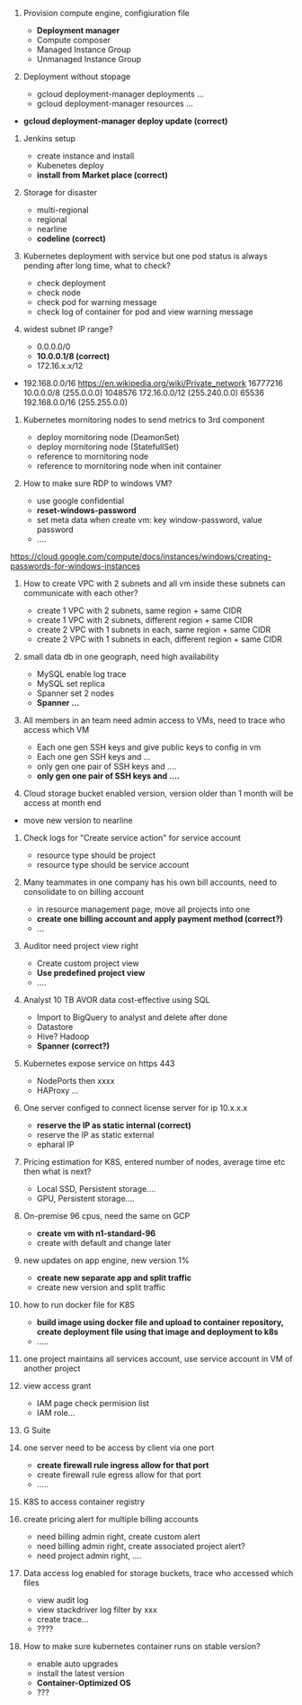 1. Provision compute engine, configiuration file
     * **Deployment manager**
     * Compute composer
     * Managed Instance Group
     * Unmanaged Instance Group
  
1. Deployment without stopage
     * gcloud deployment-manager deployments ...
     * gcloud deployment-manager resources ...
* **gcloud deployment-manager deploy update (correct)**
     
1. Jenkins setup
     * create instance and install
     * Kubenetes deploy
     * **install from Market place (correct)**
  
1. Storage for disaster
     * multi-regional
     * regional
     * nearline
     * **codeline (correct)**
  
1. Kubernetes deployment with service but one pod status is always pending after long time, what to check?
     * check deployment
     * check node
     * check pod for warning message
     * check log of container for pod and view warning message
  
1. widest subnet IP range? 
     * 0.0.0.0/0
     * **10.0.0.1/8 (correct)**
     * 172.16.x.x/12
  * 192.168.0.0/16
    https://en.wikipedia.org/wiki/Private_network
    16777216	10.0.0.0/8 (255.0.0.0)
    1048576	172.16.0.0/12 (255.240.0.0)
    65536	192.168.0.0/16 (255.255.0.0)
  
1. Kubernetes mornitoring nodes to send metrics to 3rd component
     * deploy mornitoring node (DeamonSet)
     * deploy mornitoring node (StatefullSet)
     * reference to mornitoring node
     * reference to mornitoring node when init container
  
1. How to make sure RDP to windows VM?
     * use google confidential
     * **reset-windows-password**
     * set meta data when create vm: key window-password, value password
     * ....
    
     
https://cloud.google.com/compute/docs/instances/windows/creating-passwords-for-windows-instances
     
1. How to create VPC with 2 subnets and all vm inside these subnets can communicate with each other?
     * create 1 VPC with 2 subnets, same region + same CIDR
     * create 1 VPC with 2 subnets, different region + same CIDR
     * create 2 VPC with 1 subnets in each, same region + same CIDR
     * create 2 VPC with 1 subnets in each, different region + same CIDR
  
1. small data db in one geograph, need high availability
     * MySQL enable log trace
     * MySQL set replica 
     * Spanner set 2 nodes
     * **Spanner ...**
  
1. All members in an team need admin access to VMs, need to trace who access which VM
     * Each one gen SSH keys and give public keys to config in vm
     * Each one gen SSH keys and ...
     * only gen one pair of SSH keys and ....
     * **only gen one pair of SSH keys and ....**
  
1. Cloud storage bucket enabled version, version older than 1 month will be access at month end
     
  * move new version to nearline
  
1. Check logs for "Create service action" for service account
     * resource type should be project
     * resource type should be service account
  
1. Many teammates in one company has his own bill accounts, need to consolidate to on billing account
     * in resource management page, move all projects into one
     * **create one billing account and apply payment method  (correct?)**
     * ...
  
1. Auditor need project view right
     * Create custom project view
     * **Use predefined project view**
     * ....
  
1. Analyst 10 TB AVOR data cost-effective using SQL
     * Import to BigQuery to analyst and delete after done
     * Datastore
     * Hive? Hadoop
     * **Spanner (correct?)**
  
1. Kubernetes expose service on https 443
     * NodePorts then xxxx
     * HAProxy ...
  
1. One server configed to connect license server for ip 10.x.x.x
     * **reserve the IP as static internal  (correct)**
     * reserve the IP as static external
     * epharal IP
  
1. Pricing estimation for K8S, entered number of nodes, average time etc then what is next?
     * Local SSD, Persistent storage....
     * GPU, Persistent storage....
  
1. On-premise 96 cpus, need the same on GCP
     * **create vm with n1-standard-96**
     * create with default and change later
  
1. new updates on app engine, new version 1%
     * **create new separate app and split traffic**
     * create new version and split traffic
  
1. how to run docker file for K8S
     * **build image using docker file and upload to container repository, create deployment file using that image and deployment to k8s**
     * .....
  
1. one project maintains all services account, use service account in VM of another project

1. view access grant
     * IAM page check permision list
     * IAM role...
  
1. G Suite

1. one server need to be access by client via one port
     * **create firewall rule ingress allow for that port**
     * create firewall rule egress allow for that port
     * .....
  
1. K8S to access container registry

1. create pricing alert for multiple billing accounts
     * need billing admin right, create custom alert
     * need billing admin right, create associated project alert?
     * need project admin right, ....

1. Data access log enabled for storage buckets, trace who accessed which files
     * view audit log
     * view stackdriver log filter by xxx
     * create trace...
     * ????
  
1. How to make sure kubernetes container runs on stable version?
     * enable auto upgrades
     * install the latest version
     * **Container-Optimized OS**
     * ???


